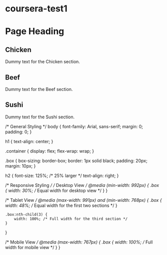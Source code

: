 # coursera-test1
<!DOCTYPE html>
<html lang="en">

<head>
    <meta charset="UTF-8">
    <meta name="viewport" content="width=device-width, initial-scale=1.0">
    <title>Responsive Assignment</title>
    <link rel="stylesheet" href="css/styles.css">
</head>

<body>
    <h1>Page Heading</h1>
    <div class="container">
        <section class="box">
            <h2>Chicken</h2>
            <p>Dummy text for the Chicken section.</p>
        </section>
        <section class="box">
            <h2>Beef</h2>
            <p>Dummy text for the Beef section.</p>
        </section>
        <section class="box">
            <h2>Sushi</h2>
            <p>Dummy text for the Sushi section.</p>
        </section>
    </div>
</body>

</html>
/* General Styling */
body {
    font-family: Arial, sans-serif;
    margin: 0;
    padding: 0;
}

h1 {
    text-align: center;
}

.container {
    display: flex;
    flex-wrap: wrap;
}

.box {
    box-sizing: border-box;
    border: 1px solid black;
    padding: 20px;
    margin: 10px;
}

h2 {
    font-size: 125%; /* 25% larger */
    text-align: right;
}

/* Responsive Styling */
/* Desktop View */
@media (min-width: 992px) {
    .box {
        width: 30%; /* Equal width for desktop view */
    }
}

/* Tablet View */
@media (max-width: 991px) and (min-width: 768px) {
    .box {
        width: 48%; /* Equal width for the first two sections */
    }

    .box:nth-child(3) {
        width: 100%; /* Full width for the third section */
    }
}

/* Mobile View */
@media (max-width: 767px) {
    .box {
        width: 100%; /* Full width for mobile view */
    }
}

       

       
